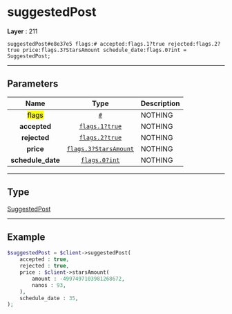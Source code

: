 # suggestedPost

**Layer** : 211

```tl
suggestedPost#e8e37e5 flags:# accepted:flags.1?true rejected:flags.2?true price:flags.3?StarsAmount schedule_date:flags.0?int = SuggestedPost;
```

---

## Parameters

| Name | Type | Description |
| :---: | :---: | :--- |
| <mark>flags</mark> | [`#`](type/#) | NOTHING |
| **accepted** | [`flags.1?true`](type/true) | NOTHING |
| **rejected** | [`flags.2?true`](type/true) | NOTHING |
| **price** | [`flags.3?StarsAmount`](type/StarsAmount) | NOTHING |
| **schedule_date** | [`flags.0?int`](type/int) | NOTHING |

---

## Type

[SuggestedPost](type/SuggestedPost)

---

## Example

```php
$suggestedPost = $client->suggestedPost(
	accepted : true,
	rejected : true,
	price : $client->starsAmount(
		amount : -4997497103981268672,
		nanos : 93,
	),
	schedule_date : 35,
);
```